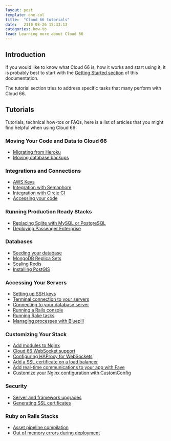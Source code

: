 ```yaml
---
layout: post
template: one-col
title:  "Cloud 66 tutorials"
date:   2110-08-26 15:33:13
categories: how-to
lead: Learning more about Cloud 66
---
```


## Introduction

If you would like to know what Cloud 66 is, how it works and start using it, it is probably best to start with the [Getting Started section](/getting-started/introduction.html) of this documentation.

The tutorial section tries to address specific tasks that many perform with Cloud 66.

## Tutorials

Tutorials, technical how-tos or FAQs, here is a list of articles that you might find helpful when using Cloud 66:

### Moving Your Code and Data to Cloud 66

* [Migrating from Heroku](/how-to/migrate-from-heroku.html)
* [Moving database backups](/how-to/manage-backups.html)

### Integrations and Connections

* [AWS Keys](/how-to/aws-keys.html)
* [Integration with Semaphore](/how-to/integration-with-semaphore.html)
* [Integration with Circle CI](/how-to/circle-ci-integration.html)
* [Accessing your code](/how-to/access-your-code.html)

### Running Production Ready Stacks

* [Replacing Sqlite with MySQL or PostgreSQL](/how-to/replace-sqlite.html)
* [Deploying Passenger Enterprise](/how-to/passenger-enterprise.html)

### Databases

* [Seeding your database](/how-to/seeding-db.html)
* [MongoDB Replica Sets](/how-to/mongodb-replica-sets.html)
* [Scaling Redis](/how-to/scaling_with_redis.html)
* [Installing PostGIS](/how-to/postgis-installation.html)

### Accessing Your Servers

* [Setting up SSH keys](/how-to/ssh-keys.html)
* [Terminal connection to your servers](/how-to/shell-to-your-servers.html)
* [Connecting to your database server](/how-to/connect-db-servers.html)
* [Running a Rails console](/how-to/rails-console.html)
* [Running Rake tasks](/how-to/running-rake-tasks.html)
* [Managing processes with Bluepill](/how-to/bluepill.html)

### Customizing Your Stack

* [Add modules to Nginx](/how-to/nginx-modules.html)
* [Cloud 66 WebSocket support](/how-to/websocket-support.html)
* [Configuring HAProxy for WebSockets](/how-to/haproxy-for-websocket.html)
* [Add a SSL certificate on a load balancer](/how-to/ssl-termination-on-load-balancers.html)
* [Add real-time communications to your app with Faye](/how-to/implementing-faye.html)
* [Customize your Nginx configuration with CustomConfig](/how-to/nginx-customconfig.html)

### Security

* [Server and framework upgrades](/how-to/upgrade-packages.html)
* [Generating SSL certificates](/how-to/ssl-certificate.html)

### Ruby on Rails Stacks

* [Asset pipeline compilation](/how-to/asset-pipeline.html)
* [Out of memory errors during deployment](/how-to/out-of-memory-errors.html)
